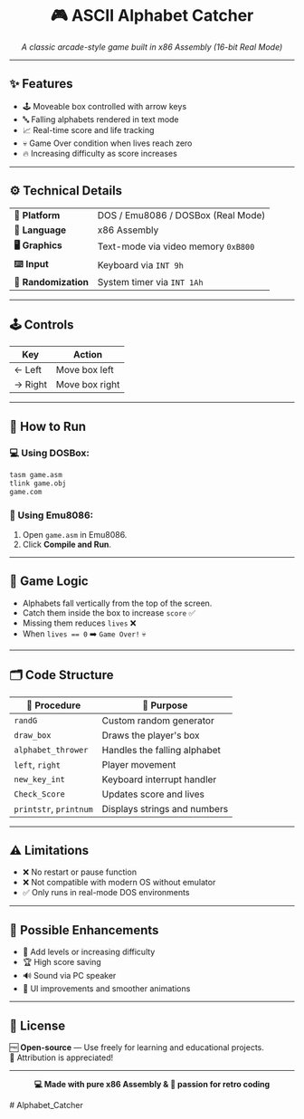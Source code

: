 
<h1 align="center">🎮 ASCII Alphabet Catcher</h1>
<p align="center">
  <i>A classic arcade-style game built in x86 Assembly (16-bit Real Mode)</i>
</p>

---

## ✨ Features
<ul>
  <li>🕹 Moveable box controlled with arrow keys</li>
  <li>🔤 Falling alphabets rendered in text mode</li>
  <li>📈 Real-time score and life tracking</li>
  <li>💀 Game Over condition when lives reach zero</li>
  <li>🔥 Increasing difficulty as score increases</li>
</ul>

---

## ⚙️ Technical Details

<table>
  <tr>
    <td><b>📁 Platform</b></td>
    <td>DOS / Emu8086 / DOSBox (Real Mode)</td>
  </tr>
  <tr>
    <td><b>🧠 Language</b></td>
    <td>x86 Assembly</td>
  </tr>
  <tr>
    <td><b>🖥 Graphics</b></td>
    <td>Text-mode via video memory <code>0xB800</code></td>
  </tr>
  <tr>
    <td><b>⌨️ Input</b></td>
    <td>Keyboard via <code>INT 9h</code></td>
  </tr>
  <tr>
    <td><b>🔄 Randomization</b></td>
    <td>System timer via <code>INT 1Ah</code></td>
  </tr>
</table>

---

## 🕹 Controls

| Key       | Action           |
|-----------|------------------|
| ← Left    | Move box left    |
| → Right   | Move box right   |

---

## 🚀 How to Run

### 💻 Using DOSBox:
```bash
tasm game.asm
tlink game.obj
game.com
```

### 🔧 Using Emu8086:
1. Open `game.asm` in Emu8086.
2. Click **Compile and Run**.

---

## 🧠 Game Logic

- Alphabets fall vertically from the top of the screen.
- Catch them inside the box to increase `score` ✅
- Missing them reduces `lives` ❌
- When `lives == 0` ➡️ `Game Over!` 💀

---

## 🗂 Code Structure

| 🧩 Procedure          | 📌 Purpose                         |
|----------------------|------------------------------------|
| `randG`              | Custom random generator            |
| `draw_box`           | Draws the player's box             |
| `alphabet_thrower`   | Handles the falling alphabet       |
| `left`, `right`      | Player movement                    |
| `new_key_int`        | Keyboard interrupt handler         |
| `Check_Score`        | Updates score and lives            |
| `printstr`, `printnum` | Displays strings and numbers     |

---

## ⚠️ Limitations

- ❌ No restart or pause function
- ❌ Not compatible with modern OS without emulator
- ✅ Only runs in real-mode DOS environments

---

## 🧩 Possible Enhancements

- 🔁 Add levels or increasing difficulty
- 🏆 High score saving
- 🔊 Sound via PC speaker
- 🎨 UI improvements and smoother animations
  
---

## 📄 License

🆓 **Open-source** — Use freely for learning and educational projects.  
📢 Attribution is appreciated!

---

<p align="center"><b>💻 Made with pure x86 Assembly & 💙 passion for retro coding</b></p>﻿# Alphabet_Catcher
